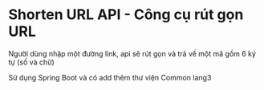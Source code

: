 # Shorten URL API - Công cụ rút gọn URL

Người dùng nhập một đường link, api sẽ rút gọn và trả về một mã gồm 6 ký tự (số và chữ)

Sử dụng Spring Boot và có add thêm thư viện Common lang3
